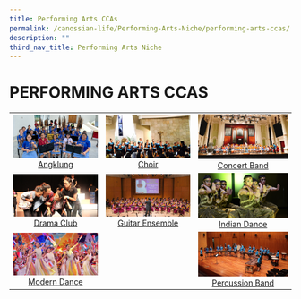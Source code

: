 ```yaml
---
title: Performing Arts CCAs
permalink: /canossian-life/Performing-Arts-Niche/performing-arts-ccas/
description: ""
third_nav_title: Performing Arts Niche
---
```

# PERFORMING ARTS CCAS

|   |   |   |
|:---:|:---:|:---:|
| ![](/images/Canossian%20Life/Performing%20Arts%20Niche/Performing%20arts%20cca/Angklung_1.jpg) [Angklung](/performing-arts-ccas/angklung/) |  ![](/images/Canossian%20Life/Performing%20Arts%20Niche/Performing%20arts%20cca/Choir_Chapel-performance.jpg)[Choir ](/performing-arts-ccas/choir)|  ![](/images/Canossian%20Life/Performing%20Arts%20Niche/Performing%20arts%20cca/CB_VCH_1.jpg) [Concert Band](/performing-arts-ccas/concert-band) |
|![](/images/Canossian%20Life/Performing%20Arts%20Niche/Performing%20arts%20cca/Human-Values-Drama-Festival-2018-Pic-1.jpg)   [Drama Club](https://stanthonyscanossiansec.moe.edu.sg/canossian-life/performing-arts-niche/performing-arts-ccas/drama/ "Drama Club") | ![](/images/Canossian%20Life/Performing%20Arts%20Niche/Performing%20arts%20cca/guitar2.jpg)  [Guitar Ensemble](https://stanthonyscanossiansec.moe.edu.sg/canossian-life/performing-arts-niche/performing-arts-ccas/guitar-ensemble/ "Guitar Ensemble") | ![](/images/Canossian%20Life/Performing%20Arts%20Niche/Performing%20arts%20cca/INDIAN-DANCE_4212.jpg) [Indian Dance](https://stanthonyscanossiansec.moe.edu.sg/canossian-life/performing-arts-niche/performing-arts-ccas/indian-dance/ "Indian Dance") |
| ![](/images/Canossian%20Life/Performing%20Arts%20Niche/Performing%20arts%20cca/4-Joy-Dancing-Beijing-2018-In-Beijing-to-promote-Singapore.jpg)  [Modern Dance](https://stanthonyscanossiansec.moe.edu.sg/canossian-life/performing-arts-niche/performing-arts-ccas/modern-dance/ "Modern Dance") |   | ![](/images/Canossian%20Life/Performing%20Arts%20Niche/Performing%20arts%20cca/SYF-stage.jpg) [Percussion Band](https://stanthonyscanossiansec.moe.edu.sg/canossian-life/performing-arts-niche/performing-arts-ccas/percussion-band/ "Percussion Band") |